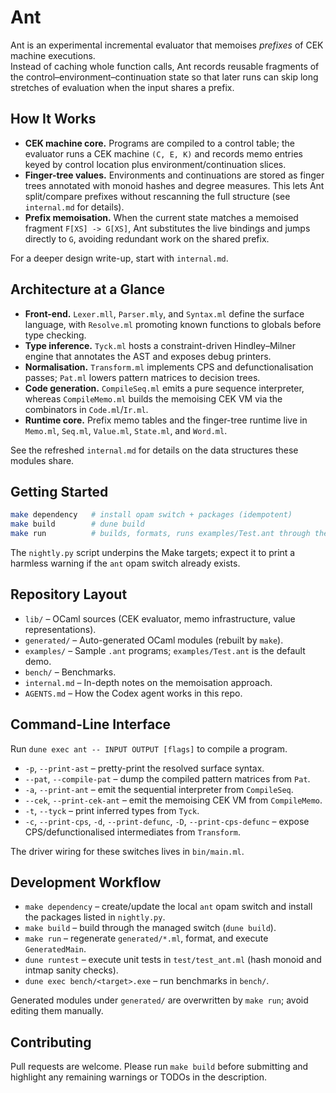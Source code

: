 # Ant

Ant is an experimental incremental evaluator that memoises *prefixes* of CEK machine executions.  
Instead of caching whole function calls, Ant records reusable fragments of the control–environment–continuation state so that later runs can skip long stretches of evaluation when the input shares a prefix.

## How It Works
- **CEK machine core.**  Programs are compiled to a control table; the evaluator runs a CEK machine `(C, E, K)` and records memo entries keyed by control location plus environment/continuation slices.
- **Finger-tree values.**  Environments and continuations are stored as finger trees annotated with monoid hashes and degree measures.  This lets Ant split/compare prefixes without rescanning the full structure (see `internal.md` for details).
- **Prefix memoisation.**  When the current state matches a memoised fragment `F[XS] -> G[XS]`, Ant substitutes the live bindings and jumps directly to `G`, avoiding redundant work on the shared prefix.

For a deeper design write-up, start with `internal.md`.

## Architecture at a Glance
- **Front-end.**  `Lexer.mll`, `Parser.mly`, and `Syntax.ml` define the surface language, with `Resolve.ml` promoting known functions to globals before type checking.
- **Type inference.**  `Tyck.ml` hosts a constraint-driven Hindley–Milner engine that annotates the AST and exposes debug printers.
- **Normalisation.**  `Transform.ml` implements CPS and defunctionalisation passes; `Pat.ml` lowers pattern matrices to decision trees.
- **Code generation.**  `CompileSeq.ml` emits a pure sequence interpreter, whereas `CompileMemo.ml` builds the memoising CEK VM via the combinators in `Code.ml`/`Ir.ml`.
- **Runtime core.**  Prefix memo tables and the finger-tree runtime live in `Memo.ml`, `Seq.ml`, `Value.ml`, `State.ml`, and `Word.ml`.

See the refreshed `internal.md` for details on the data structures these modules share.

## Getting Started
```bash
make dependency   # install opam switch + packages (idempotent)
make build        # dune build
make run          # builds, formats, runs examples/Test.ant through the generated CEK
```

The `nightly.py` script underpins the Make targets; expect it to print a harmless warning if the `ant` opam switch already exists.

## Repository Layout
- `lib/` – OCaml sources (CEK evaluator, memo infrastructure, value representations).
- `generated/` – Auto-generated OCaml modules (rebuilt by `make`).
- `examples/` – Sample `.ant` programs; `examples/Test.ant` is the default demo.
- `bench/` – Benchmarks.
- `internal.md` – In-depth notes on the memoisation approach.
- `AGENTS.md` – How the Codex agent works in this repo.

## Command-Line Interface
Run `dune exec ant -- INPUT OUTPUT [flags]` to compile a program.

- `-p`, `--print-ast` – pretty-print the resolved surface syntax.
- `--pat`, `--compile-pat` – dump the compiled pattern matrices from `Pat`.
- `-a`, `--print-ant` – emit the sequential interpreter from `CompileSeq`.
- `--cek`, `--print-cek-ant` – emit the memoising CEK VM from `CompileMemo`.
- `-t`, `--tyck` – print inferred types from `Tyck`.
- `-c`, `--print-cps`, `-d`, `--print-defunc`, `-D`, `--print-cps-defunc` – expose CPS/defunctionalised intermediates from `Transform`.

The driver wiring for these switches lives in `bin/main.ml`.

## Development Workflow
- `make dependency` – create/update the local `ant` opam switch and install the packages listed in `nightly.py`.
- `make build` – build through the managed switch (`dune build`).
- `make run` – regenerate `generated/*.ml`, format, and execute `GeneratedMain`.
- `dune runtest` – execute unit tests in `test/test_ant.ml` (hash monoid and intmap sanity checks).
- `dune exec bench/<target>.exe` – run benchmarks in `bench/`.

Generated modules under `generated/` are overwritten by `make run`; avoid editing them manually.

## Contributing
Pull requests are welcome.  Please run `make build` before submitting and highlight any remaining warnings or TODOs in the description.
